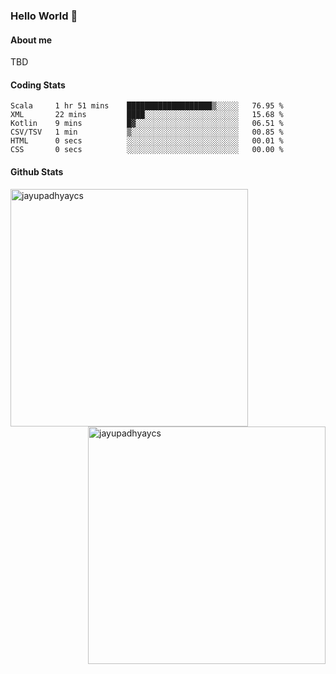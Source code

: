 ### Hello World 👋
#### About me
TBD
#### Coding Stats
<!--START_SECTION:waka-->

```text
Scala     1 hr 51 mins    ███████████████████▒░░░░░   76.95 %
XML       22 mins         ████░░░░░░░░░░░░░░░░░░░░░   15.68 %
Kotlin    9 mins          █▓░░░░░░░░░░░░░░░░░░░░░░░   06.51 %
CSV/TSV   1 min           ▒░░░░░░░░░░░░░░░░░░░░░░░░   00.85 %
HTML      0 secs          ░░░░░░░░░░░░░░░░░░░░░░░░░   00.01 %
CSS       0 secs          ░░░░░░░░░░░░░░░░░░░░░░░░░   00.00 %
```

<!--END_SECTION:waka-->
#### Github Stats

<p  ><img align="left" src="https://github-readme-stats.vercel.app/api/top-langs?username=jayupadhyaycs&theme=tokyonight&show_icons=true&locale=en&layout=compact" alt="jayupadhyaycs" width="380px"  /> 
<img align="right" src="https://github-readme-streak-stats.herokuapp.com/?user=jayupadhyaycs&theme=tokyonight&" alt="jayupadhyaycs" width="380px"/>
</p>




<!--
**JayUpadhyayCS/JayUpadhyayCS** is a ✨ _special_ ✨ repository because its `README.md` (this file) appears on your GitHub profile.

Here are some ideas to get you started:

- 🔭 I’m currently working on ...
- 🌱 I’m currently learning ...
- 👯 I’m looking to collaborate on ...
- 🤔 I’m looking for help with ...
- 💬 Ask me about ...
- 📫 How to reach me: ...
- 😄 Pronouns: ...
- ⚡ Fun fact: ...
-->

